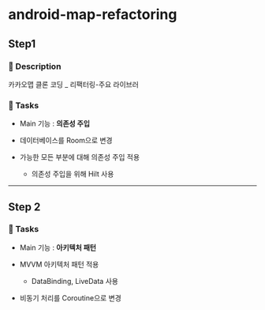# android-map-refactoring

## Step1

### 📜 Description

카카오맵 클론 코딩 _ 리팩터링-주요 라이브러


### 🎯 Tasks

- Main 기능 : **의존성 주입**

- 데이터베이스를 Room으로 변경
- 가능한 모든 부분에 대해 의존성 주입 적용
    - 의존성 주입을 위해 Hilt 사용

---
## Step 2

### 🎯 Tasks

- Main 기능 : **아키텍처 패턴**

- MVVM 아키텍처 패턴 적용
    - DataBinding, LiveData 사용
- 비동기 처리를 Coroutine으로 변경